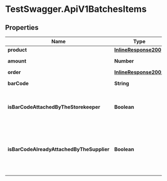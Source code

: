 # TestSwagger.ApiV1BatchesItems

## Properties

Name | Type | Description | Notes
------------ | ------------- | ------------- | -------------
**product** | [**InlineResponse200**](InlineResponse200.md) |  | [optional] 
**amount** | **Number** | Кол-во продукта | [optional] 
**order** | [**InlineResponse2001**](InlineResponse2001.md) |  | [optional] 
**barCode** | **String** | Штрихкод продукта | [optional] 
**isBarCodeAttachedByTheStorekeeper** | **Boolean** | Прикреплен ли баркод к коробке сотрудником склада. | [optional] 
**isBarCodeAlreadyAttachedByTheSupplier** | **Boolean** | Кнопка в заказе, сообщающая складу что штрихкод на товар поклеен у поставщика. | [optional] 


